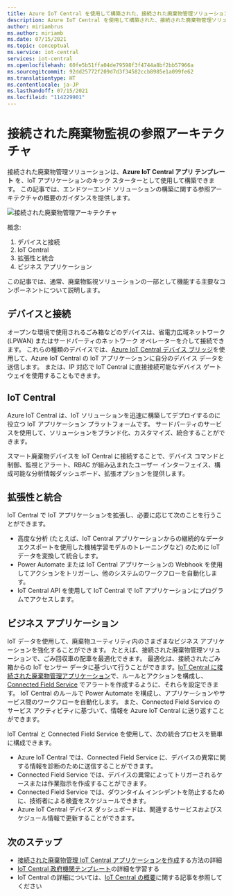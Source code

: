 ```yaml
---
title: Azure IoT Central を使用して構築された、接続された廃棄物管理ソリューションの参照アーキテクチャ | Microsoft Docs
description: Azure IoT Central を使用して構築された、接続された廃棄物管理ソリューションの概念について説明します。
author: miriambrus
ms.author: miriamb
ms.date: 07/15/2021
ms.topic: conceptual
ms.service: iot-central
services: iot-central
ms.openlocfilehash: 60fe5b51ffa04de79598f3f4744a8bf2bb57966a
ms.sourcegitcommit: 92dd25772f209d7d3f34582ccb8985e1a099fe62
ms.translationtype: HT
ms.contentlocale: ja-JP
ms.lasthandoff: 07/15/2021
ms.locfileid: "114229901"
---
```

# <a name="connected-waste-monitoring-reference-architecture"></a>接続された廃棄物監視の参照アーキテクチャ 

接続された廃棄物管理ソリューションは、**Azure IoT Central アプリ テンプレート** を、IoT アプリケーションのキック スターターとして使用して構築できます。 この記事では、エンドツーエンド ソリューションの構築に関する参照アーキテクチャの概要のガイダンスを提供します。

![接続された廃棄物管理アーキテクチャ](./media/concepts-connectedwastemanagement-architecture/concepts-connectedwastemanagement-architecture1.png)

概念:

1. デバイスと接続  
1. IoT Central
1. 拡張性と統合
1. ビジネス アプリケーション

この記事では、通常、廃棄物監視ソリューションの一部として機能する主要なコンポーネントについて説明します。

## <a name="devices-and-connectivity"></a>デバイスと接続

オープンな環境で使用されるごみ箱などのデバイスは、省電力広域ネットワーク (LPWAN) またはサードパーティのネットワーク オペレーターを介して接続できます。 これらの種類のデバイスでは、[Azure IoT Central デバイス ブリッジ](../core/howto-build-iotc-device-bridge.md)を使用して、Azure IoT Central の IoT アプリケーションに自分のデバイス データを送信します。 または、IP 対応で IoT Central に直接接続可能なデバイス ゲートウェイを使用することもできます。

## <a name="iot-central"></a>IoT Central

Azure IoT Central は、IoT ソリューションを迅速に構築してデプロイするのに役立つ IoT アプリケーション プラットフォームです。 サードパーティのサービスを使用して、ソリューションをブランド化、カスタマイズ、統合することができます。

スマート廃棄物デバイスを IoT Central に接続することで、デバイス コマンドと制御、監視とアラート、RBAC が組み込まれたユーザー インターフェイス、構成可能な分析情報ダッシュボード、拡張オプションを提供します。

## <a name="extensibility-and-integrations"></a>拡張性と統合

IoT Central で IoT アプリケーションを拡張し、必要に応じて次のことを行うことができます。

* 高度な分析 (たとえば、IoT Central アプリケーションからの継続的なデータ エクスポートを使用した機械学習モデルのトレーニングなど) のために IoT データを変換して統合します。
* Power Automate または IoT Central アプリケーションの Webhook を使用してアクションをトリガーし、他のシステムのワークフローを自動化します。
* IoT Central API を使用して IoT Central で IoT アプリケーションにプログラムでアクセスします。

## <a name="business-applications"></a>ビジネス アプリケーション

IoT データを使用して、廃棄物ユーティリティ内のさまざまなビジネス アプリケーションを強化することができます。 たとえば、接続された廃棄物管理ソリューションで、ごみ回収車の配車を最適化できます。 最適化は、接続されたごみ箱からの IoT センサー データに基づいて行うことができます。[IoT Central に接続された廃棄物管理アプリケーション](./tutorial-connected-waste-management.md)で、ルールとアクションを構成し、[Connected Field Service](/dynamics365/field-service/connected-field-service) でアラートを作成するように、それらを設定できます。 IoT Central のルールで Power Automate を構成し、アプリケーションやサービス間のワークフローを自動化します。 また、Connected Field Service のサービス アクティビティに基づいて、情報を Azure IoT Central に送り返すことができます。

IoT Central と Connected Field Service を使用して、次の統合プロセスを簡単に構成できます。

* Azure IoT Central では、Connected Field Service に、デバイスの異常に関する情報を診断のために送信することができます。
* Connected Field Service では、デバイスの異常によってトリガーされるケースまたは作業指示を作成することができます。
* Connected Field Service では、ダウンタイム インシデントを防止するために、技術者による検査をスケジュールできます。
* Azure IoT Central デバイス ダッシュボードは、関連するサービスおよびスケジュール情報で更新することができます。

## <a name="next-steps"></a>次のステップ

* [接続された廃棄物管理 IoT Central アプリケーションを作成](./tutorial-connected-waste-management.md)する方法の詳細
* [IoT Central 政府機関テンプレート](./overview-iot-central-government.md)の詳細を学習する
* IoT Central の詳細については、[IoT Central の概要](../core/overview-iot-central.md)に関する記事を参照してください

